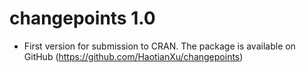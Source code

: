 # changepoints 1.0

* First version for submission to CRAN. The package is available on GitHub (https://github.com/HaotianXu/changepoints)
